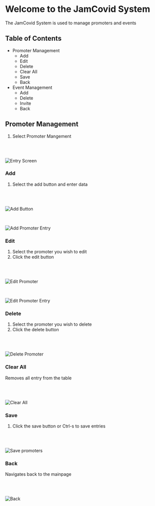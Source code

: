 # Welcome to the JamCovid System

The JamCovid System is used to manage promoters and events

## Table of Contents

- Promoter Management
    -  Add
    -  Edit
    -  Delete
    -  Clear All
    -  Save
    -  Back
- Event Management
    -  Add
    -  Delete
    -  Invite
    -  Back

## Promoter Management

1. Select Promoter Mangement

<br/>

<br/>

![Entry Screen](Img/prom_man.png)

### Add

1. Select the add button and enter data
<br/>

<br/>

![Add Button](/Img/add_prom.png)

<br/>

![Add Promoter Entry](Img/add_prom_entry.png)

### Edit

1. Select the promoter you wish to edit
2. Click the edit button

<br/>

<br/>

![Edit Promoter](Img/prom_edit.png)

<br/>

![Edit Promoter Entry](Img/add_prom_entry.png)

### Delete

1. Select the promoter you wish to delete
2. Click the delete button

<br/>

<br/>

![Delete Promoter](Img/del_prom.png)

### Clear All

Removes all entry from the table

<br/>

<br/>

![Clear All](Img/clear_all.png)

### Save

1. Click the save button or Ctrl-s to save entries

<br/>

<br/>

![Save promoters](Img/save_prom.png)

### Back

Navigates back to the mainpage

<br/>

<br/>

![Back](Img/back_prom.png)
